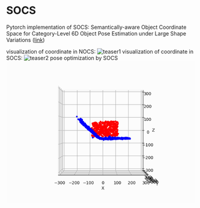 # SOCS
Pytorch implementation of SOCS: Semantically-aware Object Coordinate Space for Category-Level 6D Object Pose Estimation under Large Shape Variations
([link](https://arxiv.org/abs/2303.10346))

visualization of coordinate in NOCS:
![teaser1](pic/71b9002ada8a67abbec5b68dc28a2333.gif)
visualization of coordinate in SOCS:
![teaser2](pic/d2171df993a2789e431c73115cda8b06.gif)
pose optimization by SOCS
![teaser3](pic/animation.gif)